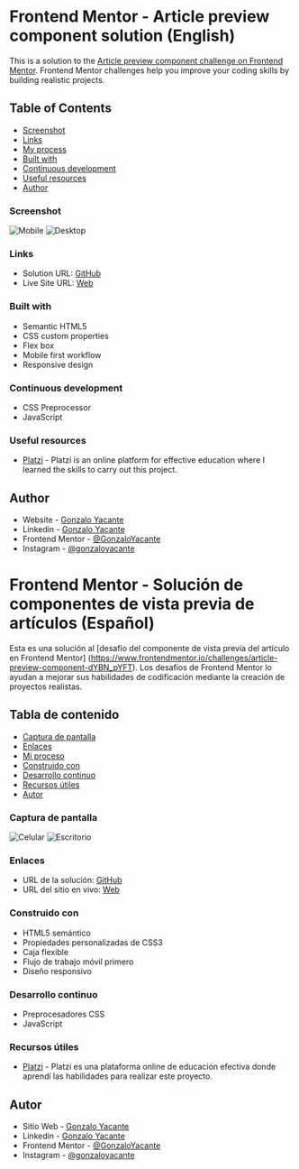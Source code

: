 # Frontend Mentor - Article preview component solution (English)

This is a solution to the [Article preview component challenge on Frontend Mentor](https://www.frontendmentor.io/challenges/article-preview-component-dYBN_pYFT). Frontend Mentor challenges help you improve your coding skills by building realistic projects.

## Table of Contents

- [Screenshot](#screenshot)
- [Links](#links)
- [My process](#my-process)
- [Built with](#built-with)
- [Continuous development](#continuous-development)
- [Useful resources](#useful-resources)
- [Author](#author)

### Screenshot

![Mobile](./assets/screenshots/Mobile.png)
![Desktop](./assets/screenshots/Desktop.png)

### Links

- Solution URL: [GitHub](https://github.com/gonzaloyacante/Article-preview-component)
- Live Site URL: [Web](https://article-preview-component-gonzaloyacante.vercel.app/)

### Built with

- Semantic HTML5
- CSS custom properties
- Flex box
- Mobile first workflow
- Responsive design

### Continuous development

- CSS Preprocessor
- JavaScript

### Useful resources

- [Platzi](https://platzi.com) - Platzi is an online platform for effective education where I learned the skills to carry out this project.

## Author

- Website - [Gonzalo Yacante](https://gonzaloyacante.github.io/portfolio/)
- Linkedin - [Gonzalo Yacante](https://www.linkedin.com/in/gonzaloyacante/)
- Frontend Mentor - [@GonzaloYacante](https://www.frontendmentor.io/profile/GonzaloYacante)
- Instagram - [@gonzaloyacante](https://www.instagram.com/gonzaloyacante/)

# Frontend Mentor - Solución de componentes de vista previa de artículos (Español)

Esta es una solución al [desafío del componente de vista previa del artículo en Frontend Mentor] (https://www.frontendmentor.io/challenges/article-preview-component-dYBN_pYFT). Los desafíos de Frontend Mentor lo ayudan a mejorar sus habilidades de codificación mediante la creación de proyectos realistas.

## Tabla de contenido

- [Captura de pantalla](#captura-de-pantalla)
- [Enlaces](#enlaces)
- [Mi proceso](#mi-proceso)
- [Construido con](#construido-con)
- [Desarrollo continuo](#desarrollo-continuo)
- [Recursos útiles](#recursos-útiles)
- [Autor](#autor)

### Captura de pantalla

![Celular](./assets/screenshots/Mobile.png)
![Escritorio](./assets/screenshots/Desktop.png)

### Enlaces

- URL de la solución: [GitHub](https://github.com/gonzaloyacante/Article-preview-component)
- URL del sitio en vivo: [Web](https://article-preview-component-gonzaloyacante.vercel.app/)

### Construido con

- HTML5 semántico
- Propiedades personalizadas de CSS3
- Caja flexible
- Flujo de trabajo móvil primero
- Diseño responsivo

### Desarrollo continuo

- Preprocesadores CSS
- JavaScript

### Recursos útiles

- [Platzi](https://platzi.com) - Platzi es una plataforma online de educación efectiva donde aprendí las habilidades para realizar este proyecto.

## Autor

- Sitio Web - [Gonzalo Yacante](https://gonzaloyacante.github.io/portfolio/)
- Linkedin - [Gonzalo Yacante](https://www.linkedin.com/in/gonzaloyacante/)
- Frontend Mentor - [@GonzaloYacante](https://www.frontendmentor.io/profile/GonzaloYacante)
- Instagram - [@gonzaloyacante](https://www.instagram.com/gonzaloyacante/)

